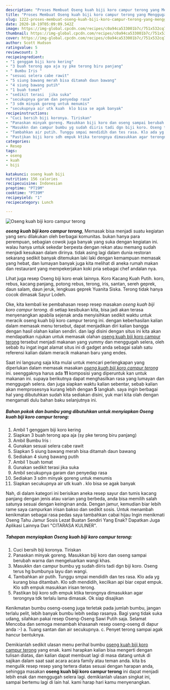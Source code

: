 ```yaml
---
description: "Proses Membuat Oseng kuah biji koro campur terong yang Menggugah Selera"
title: "Proses Membuat Oseng kuah biji koro campur terong yang Menggugah Selera"
slug: 1222-proses-membuat-oseng-kuah-biji-koro-campur-terong-yang-menggugah-selera
date: 2020-10-19T05:09:09.542Z
image: https://img-global.cpcdn.com/recipes/c0a94ca533001b7c/751x532cq70/oseng-kuah-biji-koro-campur-terong-foto-resep-utama.jpg
thumbnail: https://img-global.cpcdn.com/recipes/c0a94ca533001b7c/751x532cq70/oseng-kuah-biji-koro-campur-terong-foto-resep-utama.jpg
cover: https://img-global.cpcdn.com/recipes/c0a94ca533001b7c/751x532cq70/oseng-kuah-biji-koro-campur-terong-foto-resep-utama.jpg
author: Scott Hudson
ratingvalue: 5
reviewcount: 3
recipeingredient:
- "1 genggam biji koro kering"
- "3 buah terong apa aja sy pke terong biru panjang"
- " Bumbu Iris "
- "sesuai selera cabe rawit"
- "5 siung bawang merah bisa ditamah daun bawang"
- "4 siung bawang putih"
- "1 buah tomat"
- "sedikit terasi  jika suka"
- "secukupnya garam dan penyedap rasa"
- "3 sdm minyak goreng untuk menumis"
- "secukupnya air utk kuah  klo bisa se agak banyak"
recipeinstructions:
- "Cuci bersih biji koronya. Tiriskan"
- "Panaskan minyak goreng. Masukkan biji koro dan oseng sampai berubah warna dan mengeluarkan wangi khas."
- "Masukkn dan campur bumbu yg sudah diiris tadi dgn biji koro. Oseng terus hg bumbunya layu dan wangi."
- "Tambahkan air putih. Tunggu smpai mendidih dan tes rasa. Klo ada yg kurang bisa ditambah. Klo sdh mendidih, kecilkan api biar cepat empuk. Klo sdh empuk masukkan irisan terong."
- "Pastikan biji koro sdh empuk ktika terongnya dimasukkan agar terongnya tdk terlalu lama dimasak. Ok siap disajikan"
categories:
- Resep
tags:
- oseng
- kuah
- biji

katakunci: oseng kuah biji 
nutrition: 156 calories
recipecuisine: Indonesian
preptime: "PT19M"
cooktime: "PT39M"
recipeyield: "1"
recipecategory: Lunch

---
```



![Oseng kuah biji koro campur terong](https://img-global.cpcdn.com/recipes/c0a94ca533001b7c/751x532cq70/oseng-kuah-biji-koro-campur-terong-foto-resep-utama.jpg)

<b><i>oseng kuah biji koro campur terong</i></b>, Memasak bisa menjadi suatu kegiatan yang seru dilakukan oleh berbagai komunitas. bukan hanya para perempuan, sebagian cowok juga banyak yang suka dengan kegiatan ini. walau hanya untuk sekedar berpesta dengan rekan atau memang sudah menjadi kesukaan dalam dirinya. tidak asing lagi dalam dunia restoran sekarang sedikit banyak ditemukan laki laki dengan kemampuan memasak yang hebat, dan lumayan banyak juga kita melihat di aneka rumah makan dan restaurant yang mempekerjakan koki pria sebagai chef andalan nya.

Lihat juga resep Oseng biji koro enak lainnya. Koro Kacang Kuah Putih. koro, rebus, kacang panjang, potong rebus, terong, iris, santan, sereh geprek, daun salam, daun jeruk, lengkuas geprek Yuanita Siska. Terong tidak hanya cocok dimasak Sayur Lodeh.

Oke, kita kembali ke pembahasan resep resep masakan <i>oseng kuah biji koro campur terong</i>. di setiap kesibukan kita, bisa jadi akan terasa menyenangkan apabila sejenak anda menyisihkan sedikit waktu untuk meracik oseng kuah biji koro campur terong ini. dengan keberhasilan kalian dalam memasak menu tersebut, dapat menjadikan diri kalian bangga dengan hasil olahan kalian sendiri. dan lagi disini dengan situs ini kita akan mendapatkan rujukan untuk memasak olahan <u>oseng kuah biji koro campur terong</u> tersebut menjadi makanan yang yummy dan menggugah selera, oleh sebab itu ingat ingat alamat situs ini di gadget anda sebagai salah satu referensi kalian dalam meracik makanan baru yang endes.


Saat ini langsung saja kita mulai untuk mencari perlengkapan yang diperlukan dalam memasak masakan <u><i>oseng kuah biji koro campur terong</i></u> ini. seenggaknya harus ada <b>11</b> komposisi yang diperuntuk kan untuk makanan ini. supaya berikutnya dapat menghasilkan rasa yang lumayan dan menggugah selera. dan juga siapkan waktu kalian sebentar, sebab kalian akan memprosesnya kurang lebih dengan <b>5</b> langkah. saya ingin berbagai hal yang dibutuhkan sudah kita sediakan disini, yuk mari kita olah dengan mengamati dulu bahan baku selanjutnya ini.

<!--inarticleads1-->

##### Bahan pokok dan bumbu yang dibutuhkan untuk menyiapkan Oseng kuah biji koro campur terong:

1. Ambil 1 genggam biji koro kering
1. Siapkan 3 buah terong apa aja (sy pke terong biru panjang)
1. Ambil  Bumbu Iris :
1. Gunakan sesuai selera cabe rawit
1. Siapkan 5 siung bawang merah bisa ditamah daun bawang
1. Sediakan 4 siung bawang putih
1. Ambil 1 buah tomat
1. Gunakan sedikit terasi  jika suka
1. Ambil secukupnya garam dan penyedap rasa
1. Sediakan 3 sdm minyak goreng untuk menumis
1. Siapkan secukupnya air utk kuah . klo bisa se agak banyak


Nah, di dalam kategori ini berisikan aneka resep sayur dan tumis kacang panjang dengan jenis atau varian yang berbeda, anda bisa memilih salah satunya sesuai dengan keinginan anda. Dengan jamur, kemudian biar lebih rame saya campurkan irisan bakso dan sedikit sosis. Untuk menambah kenikmatan sebagai rasa pedas saya tambahkan cabai hijau Ingin menikmati Oseng Tahu Jamur Sosis Lezat Buatan Sendiri Yang Enak? Dapatkan Juga Aplikasi Lainnya Dari &#34;CITARASA KULINER&#34;. 

<!--inarticleads2-->

##### Tahapan menyiapkan Oseng kuah biji koro campur terong:

1. Cuci bersih biji koronya. Tiriskan
1. Panaskan minyak goreng. Masukkan biji koro dan oseng sampai berubah warna dan mengeluarkan wangi khas.
1. Masukkn dan campur bumbu yg sudah diiris tadi dgn biji koro. Oseng terus hg bumbunya layu dan wangi.
1. Tambahkan air putih. Tunggu smpai mendidih dan tes rasa. Klo ada yg kurang bisa ditambah. Klo sdh mendidih, kecilkan api biar cepat empuk. Klo sdh empuk masukkan irisan terong.
1. Pastikan biji koro sdh empuk ktika terongnya dimasukkan agar terongnya tdk terlalu lama dimasak. Ok siap disajikan


Kenikmatan bumbu oseng-oseng juga terletak pada jumlah bumbu, jangan terlalu pelit, lebih banyak bumbu lebih sedap rasanya. Bagi yang tidak suka udang, silahkan pakai resep Oseng-Oseng Sawi Putih saja. Selamat Mencoba dan semoga menambah khasanah resep oseng-oseng di dapur anda :-) a. Tuang santan dan air secukupnya. c. Penyet terong sampai agak hancur bentuknya. 

Demikianlah sedikit ulasan menu perihal bumbu <u>oseng kuah biji koro campur terong</u> yang enak. kami harapkan kalian bisa mengerti dengan tulisan diatas, dan kalian dapat membuat lagi di masa datang untuk di sajikan dalam saat saat acara acara family atau teman anda. kita bs mengulik resep resep yang tertera diatas sesuai dengan harapan anda, sehingga masakan <b>oseng kuah biji koro campur terong</b> ini dapat menjadi lebih enak dan menggugah selera lagi. demikianlah ulasan singkat ini, sampai bertemu lagi di lain hal. kami harap hari kamu menyenangkan.
